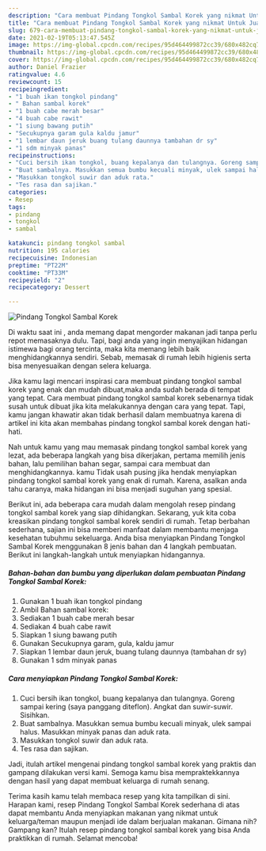 ```yaml
---
description: "Cara membuat Pindang Tongkol Sambal Korek yang nikmat Untuk Jualan"
title: "Cara membuat Pindang Tongkol Sambal Korek yang nikmat Untuk Jualan"
slug: 679-cara-membuat-pindang-tongkol-sambal-korek-yang-nikmat-untuk-jualan
date: 2021-02-19T05:13:47.545Z
image: https://img-global.cpcdn.com/recipes/95d464499872cc39/680x482cq70/pindang-tongkol-sambal-korek-foto-resep-utama.jpg
thumbnail: https://img-global.cpcdn.com/recipes/95d464499872cc39/680x482cq70/pindang-tongkol-sambal-korek-foto-resep-utama.jpg
cover: https://img-global.cpcdn.com/recipes/95d464499872cc39/680x482cq70/pindang-tongkol-sambal-korek-foto-resep-utama.jpg
author: Daniel Frazier
ratingvalue: 4.6
reviewcount: 15
recipeingredient:
- "1 buah ikan tongkol pindang"
- " Bahan sambal korek"
- "1 buah cabe merah besar"
- "4 buah cabe rawit"
- "1 siung bawang putih"
- "Secukupnya garam gula kaldu jamur"
- "1 lembar daun jeruk buang tulang daunnya tambahan dr sy"
- "1 sdm minyak panas"
recipeinstructions:
- "Cuci bersih ikan tongkol, buang kepalanya dan tulangnya. Goreng sampai kering (saya panggang diteflon). Angkat dan suwir-suwir. Sisihkan."
- "Buat sambalnya. Masukkan semua bumbu kecuali minyak, ulek sampai halus. Masukkan minyak panas dan aduk rata."
- "Masukkan tongkol suwir dan aduk rata."
- "Tes rasa dan sajikan."
categories:
- Resep
tags:
- pindang
- tongkol
- sambal

katakunci: pindang tongkol sambal 
nutrition: 195 calories
recipecuisine: Indonesian
preptime: "PT22M"
cooktime: "PT33M"
recipeyield: "2"
recipecategory: Dessert

---
```



![Pindang Tongkol Sambal Korek](https://img-global.cpcdn.com/recipes/95d464499872cc39/680x482cq70/pindang-tongkol-sambal-korek-foto-resep-utama.jpg)

Di waktu  saat ini , anda memang dapat mengorder makanan jadi tanpa perlu repot memasaknya dulu. Tapi, bagi anda yang ingin menyajikan hidangan istimewa bagi orang tercinta, maka kita memang lebih baik menghidangkannya sendiri. Sebab, memasak di rumah lebih higienis serta bisa menyesuaikan dengan selera keluarga.

Jika kamu lagi mencari inspirasi cara membuat pindang tongkol sambal korek yang enak dan mudah dibuat,maka anda sudah berada di tempat yang tepat. Cara membuat pindang tongkol sambal korek  sebenarnya tidak susah untuk dibuat jika kita melakukannya dengan cara yang tepat. Tapi, kamu jangan khawatir akan tidak berhasil dalam membuatnya 
karena di artikel ini kita akan membahas pindang tongkol sambal korek dengan hati-hati.  



Nah untuk kamu yang mau memasak pindang tongkol sambal korek yang lezat, ada beberapa langkah yang bisa dikerjakan, pertama memilih jenis bahan, lalu pemilihan bahan segar, sampai cara membuat dan menghidangkannya. kamu Tidak usah pusing jika hendak menyiapkan pindang tongkol sambal korek yang enak di rumah. Karena, asalkan anda  tahu caranya, maka hidangan ini bisa menjadi suguhan yang spesial.

Berikut ini, ada beberapa cara mudah dalam mengolah resep pindang tongkol sambal korek yang siap dihidangkan. Sekarang, yuk kita coba kreasikan pindang tongkol sambal korek sendiri di rumah. Tetap berbahan sederhana, sajian ini bisa memberi manfaat dalam membantu menjaga kesehatan tubuhmu sekeluarga. Anda bisa menyiapkan Pindang Tongkol Sambal Korek menggunakan 8 jenis bahan dan 4 langkah pembuatan. Berikut ini langkah-langkah untuk menyiapkan hidangannya.

<!--inarticleads1-->

##### Bahan-bahan dan bumbu yang diperlukan dalam pembuatan Pindang Tongkol Sambal Korek:

1. Gunakan 1 buah ikan tongkol pindang
1. Ambil  Bahan sambal korek:
1. Sediakan 1 buah cabe merah besar
1. Sediakan 4 buah cabe rawit
1. Siapkan 1 siung bawang putih
1. Gunakan Secukupnya garam, gula, kaldu jamur
1. Siapkan 1 lembar daun jeruk, buang tulang daunnya (tambahan dr sy)
1. Gunakan 1 sdm minyak panas




<!--inarticleads2-->

##### Cara menyiapkan Pindang Tongkol Sambal Korek:

1. Cuci bersih ikan tongkol, buang kepalanya dan tulangnya. Goreng sampai kering (saya panggang diteflon). Angkat dan suwir-suwir. Sisihkan.
1. Buat sambalnya. Masukkan semua bumbu kecuali minyak, ulek sampai halus. Masukkan minyak panas dan aduk rata.
1. Masukkan tongkol suwir dan aduk rata.
1. Tes rasa dan sajikan.




Jadi, itulah artikel mengenai  pindang tongkol sambal korek  yang praktis dan gampang dilakukan versi kami. Semoga kamu bisa mempraktekkannya dengan hasil yang dapat membuat keluarga di rumah senang. 

Terima kasih kamu telah membaca resep yang kita tampilkan di sini. Harapan kami, resep  Pindang Tongkol Sambal Korek sederhana di atas dapat membantu Anda menyiapkan makanan yang nikmat untuk keluarga/teman maupun menjadi ide dalam berjualan makanan. Gimana nih? Gampang kan? Itulah resep pindang tongkol sambal korek yang bisa Anda praktikkan di rumah. Selamat mencoba!

